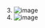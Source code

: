 3) ![image](https://github.com/user-attachments/assets/bc2f2c39-88fd-486a-b47c-d12a27e3ba9e)
4) ![image](https://github.com/user-attachments/assets/a2ecd3e3-6f15-43e9-ae42-745128844ee1)
